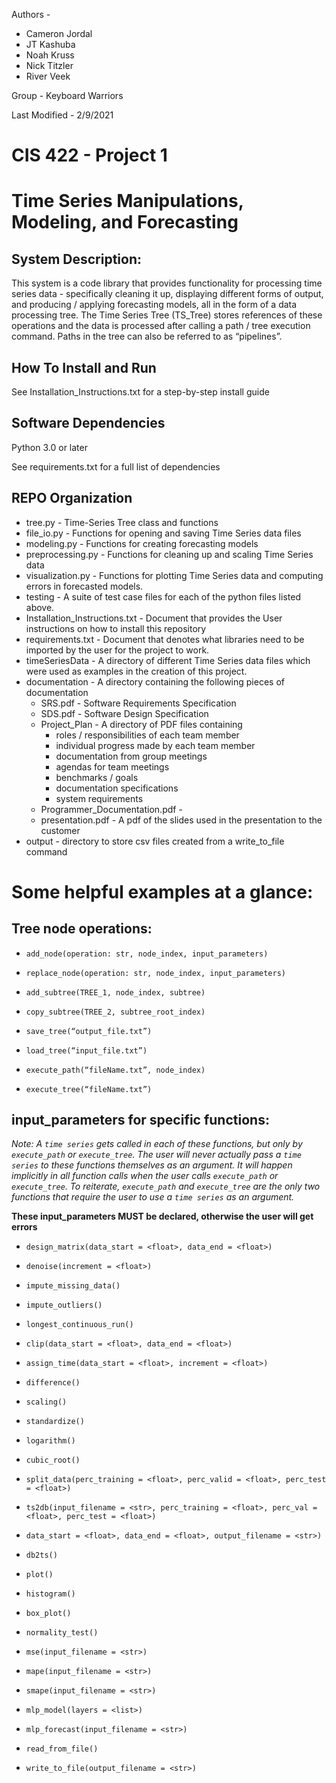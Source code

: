 Authors -

  * Cameron Jordal
  * JT Kashuba
  * Noah Kruss
  * Nick Titzler
  * River Veek

Group - Keyboard Warriors

Last Modified - 2/9/2021


# CIS 422 - Project 1
# Time Series Manipulations, Modeling, and Forecasting

## System Description:

This system is a code library that provides functionality for processing time
series data - specifically cleaning it up, displaying different forms of output,
and producing / applying forecasting models, all in the form of a data
processing tree. The Time Series Tree (TS_Tree) stores references of these
operations and the data is processed after calling a path / tree execution
command. Paths in the tree can also be referred to as “pipelines”.  

## How To Install and Run

See Installation_Instructions.txt for a step-by-step install guide

## Software Dependencies

Python 3.0 or later

See requirements.txt for a full list of dependencies


## REPO Organization

* tree.py - Time-Series Tree class and functions
* file_io.py - Functions for opening and saving Time Series data files
* modeling.py - Functions for creating forecasting models
* preprocessing.py - Functions for cleaning up and scaling Time Series data
* visualization.py - Functions for plotting Time Series data and computing
errors in forecasted models.
* testing - A suite of test case files for each of the python files listed above.
* Installation_Instructions.txt - Document that provides the User instructions on
how to install this repository
* requirements.txt - Document that denotes what libraries need to be imported by
the user for the project to work.
* timeSeriesData - A directory of different Time Series data files which were
used as examples in the creation of this project.
* documentation - A directory containing the following pieces of documentation
    * SRS.pdf - Software Requirements Specification
    * SDS.pdf - Software Design Specification
    * Project_Plan - A directory of PDF files containing
        * roles / responsibilities of each team member
        * individual progress made by each team member
        * documentation from group meetings
        * agendas for team meetings
        * benchmarks / goals
        * documentation specifications
        * system requirements
    * Programmer_Documentation.pdf -
    * presentation.pdf - A pdf of the slides used in the presentation to the customer
* output - directory to store csv files created from a write_to_file command

# Some helpful examples at a glance:

## Tree node operations:

* `add_node(operation: str, node_index, input_parameters)`

* `replace_node(operation: str, node_index, input_parameters)`

* `add_subtree(TREE_1, node_index, subtree)`

* `copy_subtree(TREE_2, subtree_root_index)`

* `save_tree(“output_file.txt”)`

* `load_tree(“input_file.txt”)`

* `execute_path(“fileName.txt”, node_index)`

* `execute_tree(“fileName.txt”)`



## input_parameters for specific functions:

*Note: A `time series` gets called in each of these functions, but only by `execute_path` or `execute_tree`. The user will never actually pass a `time series` to these functions themselves as an argument. It will happen implicitly in all function calls when the user calls `execute_path` or `execute_tree`. To reiterate, `execute_path` and `execute_tree` are the only
two functions that require the user to use a `time series` as an argument.*

**These input_parameters MUST be declared, otherwise the user will get errors**

* `design_matrix(data_start = <float>, data_end = <float>)`

* `denoise(increment = <float>)`

* `impute_missing_data()`

* `impute_outliers()`

* `longest_continuous_run()`

* `clip(data_start = <float>, data_end = <float>)`

* `assign_time(data_start = <float>, increment = <float>)`

* `difference()`

* `scaling()`

* `standardize()`

* `logarithm()`

* `cubic_root()`

* `split_data(perc_training = <float>, perc_valid = <float>, perc_test = <float>)`

* `ts2db(input_filename = <str>, perc_training = <float>, perc_val = <float>, perc_test =
<float>)`

* `data_start = <float>, data_end = <float>, output_filename = <str>)`

* `db2ts()`

* `plot()`

* `histogram()`

* `box_plot()`

* `normality_test()`

* `mse(input_filename = <str>)`

* `mape(input_filename = <str>)`

* `smape(input_filename = <str>)`

* `mlp_model(layers = <list>)`

* `mlp_forecast(input_filename = <str>)`

* `read_from_file()`

* `write_to_file(output_filename = <str>)`
